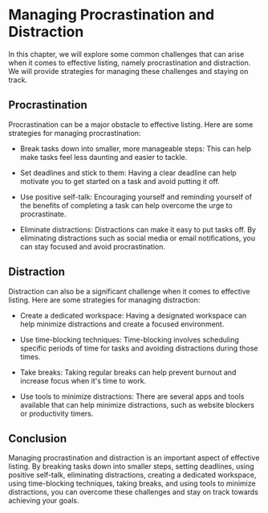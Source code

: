 Managing Procrastination and Distraction
=================================================================================

In this chapter, we will explore some common challenges that can arise when it comes to effective listing, namely procrastination and distraction. We will provide strategies for managing these challenges and staying on track.

Procrastination
---------------

Procrastination can be a major obstacle to effective listing. Here are some strategies for managing procrastination:

* Break tasks down into smaller, more manageable steps: This can help make tasks feel less daunting and easier to tackle.

* Set deadlines and stick to them: Having a clear deadline can help motivate you to get started on a task and avoid putting it off.

* Use positive self-talk: Encouraging yourself and reminding yourself of the benefits of completing a task can help overcome the urge to procrastinate.

* Eliminate distractions: Distractions can make it easy to put tasks off. By eliminating distractions such as social media or email notifications, you can stay focused and avoid procrastination.

Distraction
-----------

Distraction can also be a significant challenge when it comes to effective listing. Here are some strategies for managing distraction:

* Create a dedicated workspace: Having a designated workspace can help minimize distractions and create a focused environment.

* Use time-blocking techniques: Time-blocking involves scheduling specific periods of time for tasks and avoiding distractions during those times.

* Take breaks: Taking regular breaks can help prevent burnout and increase focus when it's time to work.

* Use tools to minimize distractions: There are several apps and tools available that can help minimize distractions, such as website blockers or productivity timers.

Conclusion
----------

Managing procrastination and distraction is an important aspect of effective listing. By breaking tasks down into smaller steps, setting deadlines, using positive self-talk, eliminating distractions, creating a dedicated workspace, using time-blocking techniques, taking breaks, and using tools to minimize distractions, you can overcome these challenges and stay on track towards achieving your goals.
